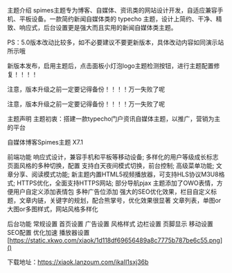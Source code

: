 主题介绍
spimes主题专为博客、自媒体、资讯类的网站设计开发，自适应兼容手机、平板设备。一款简约新闻自媒体类的 typecho 主题，设计上简约、干净、精致、响应式，后台设置更是强大而且实用的新闻自媒体类主题。

PS：5.0版本改动比较多，如不必要建议不要更新版本，具体改动内容如同演示站所示哦

新版本发布，启用主题后，点击面板小灯泡logo主题检测按钮，进行主题配置修复！！！！

注意，版本升级之前一定要记得备份！！！！万一失败了呢

注意，版本升级之前一定要记得备份！！！！万一失败了呢

主题声明
主题初衷：搭建一款typecho门户资讯自媒体主题，以推广，营销为主的平台

自媒体博客Spimes主题 X7.1

前端功能
响应式设计，兼容手机和平板等移动设备;
多样化的用户等级成长标志
页面风格的多种切换，配置
支持白天夜间模式切换，前台控制;
高级菜单功能;
文章分享、阅读模式功能;
新主题内置HTML5视频播放器，可支持HLS协议M3U8格式;
HTTPS优化，全面支持HTTPS网站;
部分导航pjax
主题添加了OWO表情，方便用户自定义添加表情包
多种广告位添加
强大的SEO优化效果，栏目自定义标题，文章内链，关键字的规划，配合熊掌号，优化效果很显著
文章列表，单图or大图or多图样式，网站风格多样化

后台功能
常规设置
首页设置
广告设置
风格样式
边栏设置
页脚显示
移动设置
SEO配置
优化加速
播放器设置
[https://static.xkwo.com/xiaok/1d118df69656489a8c7775b787be6c55.png]()


下载地址：https://xiaok.lanzoum.com/ikaIl1sxj36b